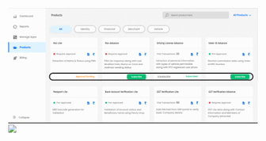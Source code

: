 ![](https://github.com/avanissaxena/Gif/blob/main/ezgif.com-gif-maker.gif)
![](https://github.com/avanissaxena/Gif/blob/main/ezgif.com-gif-maker2.gif)
